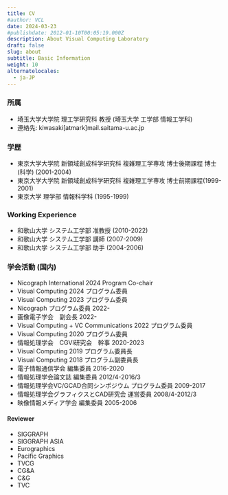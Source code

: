 ```yaml
---
title: CV 
#author: VCL 
date: 2024-03-23 
#publishdate: 2012-01-10T00:05:19.000Z
description: About Visual Computing Laboratory 
draft: false
slug: about
subtitle: Basic Information
weight: 10
alternatelocales:
  - ja-JP
---
```

### 所属
- 埼玉大学大学院 理工学研究科 教授 (埼玉大学 工学部 情報工学科) 
- 連絡先: kiwasaki[atmark]mail.saitama-u.ac.jp 

### 学歴 
- 東京大学大学院 新領域創成科学研究科 複雑理工学専攻 博士後期課程 博士(科学) (2001-2004)
- 東京大学大学院 新領域創成科学研究科 複雑理工学専攻 博士前期課程(1999-2001)
- 東京大学 理学部 情報科学科 (1995-1999)

### Working Experience
- 和歌山大学 システム工学部 准教授 (2010-2022)
- 和歌山大学 システム工学部 講師 (2007-2009)
- 和歌山大学 システム工学部 助手 (2004-2006)


### 学会活動 (国内)
- Nicograph International 2024 Program Co-chair
- Visual Computing 2024 プログラム委員
- Visual Computing 2023 プログラム委員
- Nicograph プログラム委員 2022-
- 画像電子学会　副会長 2022-
- Visual Computing + VC Communications 2022 プログラム委員
- Visual Computing 2020 プログラム委員
- 情報処理学会　CGVI研究会　幹事 2020-2023
- Visual Computing 2019 プログラム委員長
- Visual Computing 2018 プログラム副委員長
- 電子情報通信学会 編集委員 2016-2020
- 情報処理学会論文誌 編集委員 2012/4-2016/3
- 情報処理学会VC/GCAD合同シンポジウム プログラム委員 2009-2017
- 情報処理学会グラフィクスとCAD研究会 運営委員 2008/4-2012/3
- 映像情報メディア学会 編集委員 2005-2006
  
#### Reviewer 
- SIGGRAPH
- SIGGRAPH ASIA
- Eurographics
- Pacific Graphics
- TVCG 
- CG&A
- C&G
- TVC